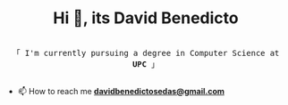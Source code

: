 <h1 align="center">Hi 👋, its David Benedicto</h1>

<p align="center"> 
  <samp>
    <br>
    「  I'm currently pursuing a degree in Computer Science at <b>UPC</b> 」
    <br>
    <br>
  </samp>
</p>

- 📫 How to reach me **davidbenedictosedas@gmail.com**


